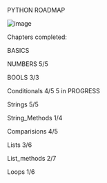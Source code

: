 PYTHON ROADMAP

![image](https://github.com/mykasero/excercism_practice/assets/58263528/85e7a8f7-cf7d-4486-a3f1-b428596731ea)


Chapters completed:

BASICS

NUMBERS 5/5

BOOLS 3/3

Conditionals 4/5 5 in PROGRESS

Strings 5/5

String_Methods 1/4

Comparisions 4/5 

Lists 3/6

List_methods 2/7

Loops 1/6
